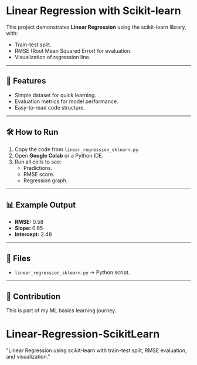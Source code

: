 # Linear Regression with Scikit-learn

This project demonstrates **Linear Regression** using the scikit-learn library, with:
- Train-test split.
- RMSE (Root Mean Squared Error) for evaluation.
- Visualization of regression line.

---

## 🚀 Features
- Simple dataset for quick learning.
- Evaluation metrics for model performance.
- Easy-to-read code structure.

---

## 🛠 How to Run
1. Copy the code from `linear_regression_sklearn.py`.
2. Open **Google Colab** or a Python IDE.
3. Run all cells to see:
   - Predictions.
   - RMSE score.
   - Regression graph.

---

## 📊 Example Output
- **RMSE:** 0.58  
- **Slope:** 0.65  
- **Intercept:** 2.48  

---

## 📂 Files
- `linear_regression_sklearn.py` → Python script.

---

## 🤝 Contribution
This is part of my ML basics learning journey.
# Linear-Regression-ScikitLearn
"Linear Regression using scikit-learn with train-test split, RMSE evaluation, and visualization."
